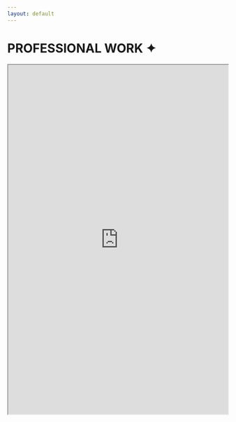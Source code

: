 ```yaml
---
layout: default
---
```


# PROFESSIONAL WORK ✦

<iframe src="https://drive.google.com/file/d/115RMYSZtDVSxLgkGsqug-yV0XppW7UtB/preview" width="100%" height="800px"></iframe>